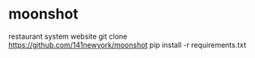 # moonshot
restaurant system website 
git clone https://github.com/141newyork/moonshot
pip install -r requirements.txt
